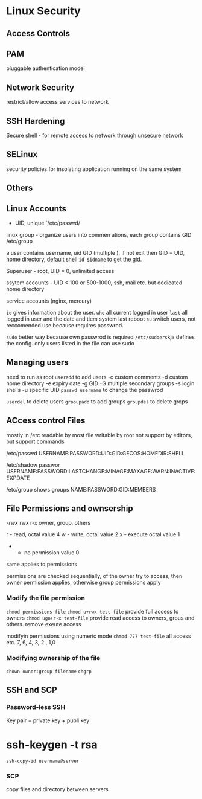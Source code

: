 # Linux Security

## Access Controls

## PAM

pluggable authentication model

## Network Security

restrict/allow access services to network

## SSH Hardening

Secure shell - for remote access to network through unsecure network

## SELinux

security policies for insolating application running on the same system

## Others

## Linux Accounts

- UID, unique `/etc/passwd/

linux group - organize users into commen ations, each group contains GID
/etc/group

a user contains
username, uid GID (multiple ), if not exit then GID = UID, home directory, default shell
`id $idname` to get the gid.

Superuser - root, UID = 0, unlimited access

ssytem accounts - UID < 100 or 500-1000, ssh, mail etc. but dedicated home directory

service accounts (nginx, mercury)

`id` gives information about the user.
`who` all current logged in user
`last` all logged in user and the date and tiem system last reboot
`su` switch users, not reccomended use because requires passwrod.

`sudo` better way because own passwrod is required
`/etc/sudoers`kja defines the config. only users listed in the file can use sudo

## Managing users

need to run as root
`useradd` to add users
-c custom comments
-d custom home directory
-e expiry date
-g GID
-G multiple secondary groups
-s login shells
-u specific UID
`passwd username` to change the passwrod

`userdel` to delete users
`grooupadd` to add groups
`groupdel` to delete grops

## ACcess control Files

mostly in /etc
readable by most file
writable by root
not support by editors, but support commands

/etc/passwd
USERNAME:PASSWORD:UID:GID:GECOS:HOMEDIR:SHELL

/etc/shadow passwor
USERNAME:PASSWORD:LASTCHANGE:MINAGE:MAXAGE:WARN:INACTIVE:EXPDATE

/etc/group shows groups
NAME:PASSWORD:GID:MEMBERS

## File Permissions and ownsership

-_rwx_ rwx r-x
owner, group, others

r - read, octal value 4
w - write, octal value 2
x - execute octal value 1

- - no permission value 0

same applies to permissions

permissions are checked sequentially, of the owner try to access, then owner permission applies, otherwise group permissions apply

### Modify the file permission

`chmod permissions file`
`chmod u+rwx test-file` provide full access to owners
`chmod ugo+r-x test-file` provide read access to owners, grous and others. remove exeute access

modifyin permissions using numeric mode
`chmod 777 test-file` all access etc.
7, 6, 4, 3, 2 , 1,0

### Modifying ownership of the file

`chown owner:group filename`
`chgrp`

## SSH and SCP

### Password-less SSH

Key pair = private key + publi key

# ssh-keygen -t rsa

`ssh-copy-id username@server`

### SCP

copy files and directory between servers
